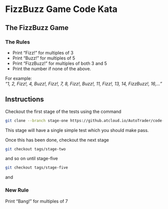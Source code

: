 # FizzBuzz Game Code Kata

## The FizzBuzz Game

### The Rules
* Print “Fizz!” for multiples of 3  
* Print “Buzz!” for multiples of 5  
* Print “FizzBuzz!” for multiples of both 3 and 5  
* Print the number if none of the above.  

For example:  
*“1, 2, Fizz!, 4, Buzz!, Fizz!, 7, 8, Fizz!, Buzz!, 11, Fizz!, 13, 14, FizzBuzz!, 16,...”*

## Instructions
Checkout the first stage of the tests using the command
``` bash
git clone --branch stage-one https://github.atcloud.io/AutoTrader/code-katas.git
```

This stage will have a single simple test which you should make pass.

Once this has been done, checkout the next stage
``` bash
git checkout tags/stage-two 
```
and so on until stage-five
``` bash
git checkout tags/stage-five
```
and 

### New Rule
Print “Bang!” for multiples of 7

